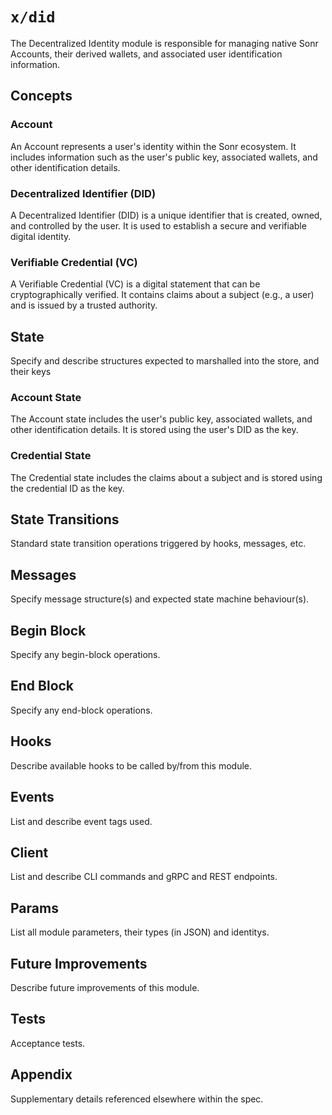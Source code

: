 # `x/did`

The Decentralized Identity module is responsible for managing native Sonr Accounts, their derived wallets, and associated user identification information.

## Concepts

### Account

An Account represents a user's identity within the Sonr ecosystem. It includes information such as the user's public key, associated wallets, and other identification details.

### Decentralized Identifier (DID)

A Decentralized Identifier (DID) is a unique identifier that is created, owned, and controlled by the user. It is used to establish a secure and verifiable digital identity.

### Verifiable Credential (VC)

A Verifiable Credential (VC) is a digital statement that can be cryptographically verified. It contains claims about a subject (e.g., a user) and is issued by a trusted authority.

## State

Specify and describe structures expected to marshalled into the store, and their keys

### Account State

The Account state includes the user's public key, associated wallets, and other identification details. It is stored using the user's DID as the key.

### Credential State

The Credential state includes the claims about a subject and is stored using the credential ID as the key.

## State Transitions

Standard state transition operations triggered by hooks, messages, etc.

## Messages

Specify message structure(s) and expected state machine behaviour(s).

## Begin Block

Specify any begin-block operations.

## End Block

Specify any end-block operations.

## Hooks

Describe available hooks to be called by/from this module.

## Events

List and describe event tags used.

## Client

List and describe CLI commands and gRPC and REST endpoints.

## Params

List all module parameters, their types (in JSON) and identitys.

## Future Improvements

Describe future improvements of this module.

## Tests

Acceptance tests.

## Appendix

Supplementary details referenced elsewhere within the spec.
